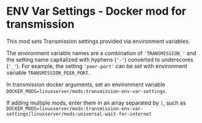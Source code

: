 # ENV Var Settings - Docker mod for transmission

This mod sets Transmission settings provided via environment variables.

The environment variable names are a combination of `'TRANSMISSION_'` and the
setting name capitalized with hyphens (`'-'`) converted to underscores (`'_'`). For example, the setting
`'peer-port'` can be set with environment variable `TRANSMISSION_PEER_PORT`.

In transmission docker arguments, set an environment variable `DOCKER_MODS=linuxserver/mods:transmission-env-var-settings`.

If adding multiple mods, enter them in an array separated by `|`, such as `DOCKER_MODS=linuxserver/mods:transmission-env-var-settings|linuxserver/mods:universal-wait-for-internet`
